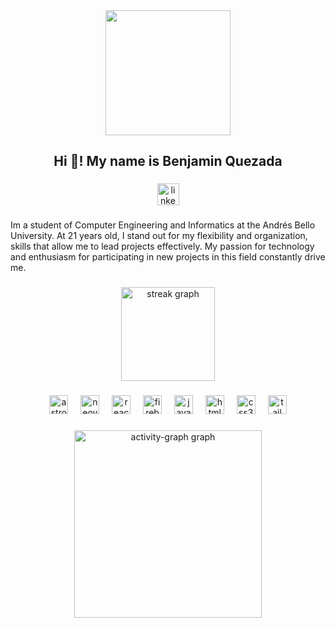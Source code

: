<div align="center">
  <img height="200" src="https://bquezada.vercel.app/me.webp"  />
</div>

###

<h2 align="center">Hi 👋! My name is  Benjamin Quezada</h2>

###

<div align="center">
  <img src="https://img.shields.io/static/v1?message=LinkedIn&logo=linkedin&label=&color=0077B5&logoColor=white&labelColor=&style=for-the-badge" height="35" alt="linkedin logo"  />
</div>

###

<p align="left">Im a student of Computer Engineering and Informatics at the Andrés Bello University. At 21 years old, I stand out for my flexibility and organization, skills that allow me to lead projects effectively. My passion for technology and enthusiasm for participating in new projects in this field constantly drive me.</p>

###

<div align="center">
  <img src="https://streak-stats.demolab.com?user=bquezadag&locale=en&mode=daily&theme=codeSTACKr&hide_border=false&border_radius=5" height="150" alt="streak graph"  />
</div>

###

<div align="center">
  <img src="https://cdn.simpleicons.org/astro/FF5D01" height="30" alt="astro logo"  />
  <img width="12" />
  <img src="https://skillicons.dev/icons?i=neovim" height="30" alt="neovim logo"  />
  <img width="12" />
  <img src="https://skillicons.dev/icons?i=react" height="30" alt="react logo"  />
  <img width="12" />
  <img src="https://skillicons.dev/icons?i=firebase" height="30" alt="firebase logo"  />
  <img width="12" />
  <img src="https://cdn.jsdelivr.net/gh/devicons/devicon/icons/javascript/javascript-original.svg" height="30" alt="javascript logo"  />
  <img width="12" />
  <img src="https://cdn.jsdelivr.net/gh/devicons/devicon/icons/html5/html5-original.svg" height="30" alt="html5 logo"  />
  <img width="12" />
  <img src="https://cdn.jsdelivr.net/gh/devicons/devicon/icons/css3/css3-original.svg" height="30" alt="css3 logo"  />
  <img width="12" />
  <img src="https://cdn.simpleicons.org/tailwindcss/06B6D4" height="30" alt="tailwindcss logo"  />
</div>

###

<div align="center">
  <img src="https://github-readme-activity-graph.vercel.app/graph?username=bquezadag&radius=16&theme=react&area=true&order=5" height="300" alt="activity-graph graph"  />
</div>

###
